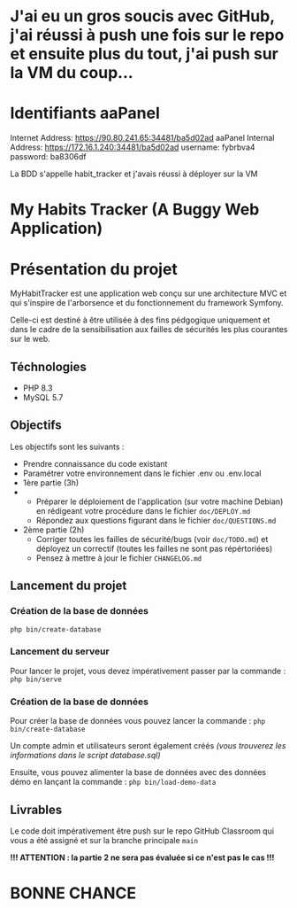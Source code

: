 # J'ai eu un gros soucis avec GitHub, j'ai réussi à push une fois sur le repo et ensuite plus du tout, j'ai push sur la VM du coup...

# Identifiants aaPanel 
Internet Address: https://90.80.241.65:34481/ba5d02ad
aaPanel Internal Address: https://172.16.1.240:34481/ba5d02ad
username: fybrbva4
password: ba8306df

La BDD s'appelle habit_tracker et j'avais réussi à déployer sur la VM

# My Habits Tracker (A Buggy Web Application)

# Présentation du projet

MyHabitTracker est une application web conçu sur une architecture MVC et qui s'inspire de l'arborsence et du fonctionnement du framework Symfony.

Celle-ci est destiné à être utilisée à des fins pédgogique uniquement et dans le cadre de la sensibilisation aux failles de sécurités les plus courantes sur le web.

## Téchnologies

- PHP 8.3
- MySQL 5.7

## Objectifs

Les objectifs sont les suivants :

* Prendre connaissance du code existant
* Paramétrer votre environnement dans le fichier .env ou .env.local
* 1ère partie (3h)
* * Préparer le déploiement de l'application (sur votre machine Debian) en rédigeant votre procédure dans le fichier `doc/DEPLOY.md`
  * Répondez aux questions figurant dans le fichier `doc/QUESTIONS.md`
* 2ème partie (2h)
  * Corriger toutes les failles de sécurité/bugs (voir `doc/TODO.md`) et déployez un correctif (toutes les failles ne sont pas répértoriées)
  * Pensez à mettre à jour le fichier `CHANGELOG.md`

## Lancement du projet

### Création de la base de données

```
php bin/create-database
```

### Lancement du serveur

Pour lancer le projet, vous devez impérativement passer par la commande : `php bin/serve`

### Création de la base de données

Pour créer la base de données vous pouvez lancer la commande : `php bin/create-database `

Un compte admin et utilisateurs seront également créés *(vous trouverez les informations dans le script database.sql)*

Ensuite, vous pouvez alimenter la base de données avec des données démo en lançant la commande : `php bin/load-demo-data`

## Livrables

Le code doit impérativement être push sur le repo GitHub Classroom qui vous a été assigné et sur la branche principale `main`

**!!! ATTENTION : la partie 2 ne sera pas évaluée si ce n'est pas le cas !!!**

# BONNE CHANCE
